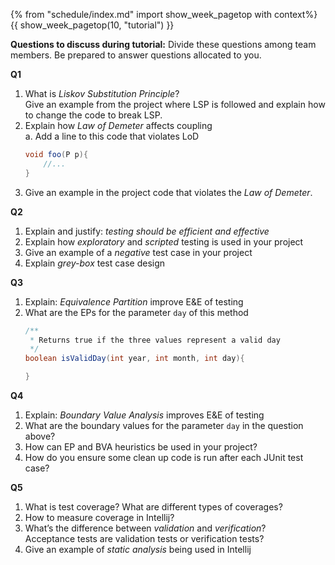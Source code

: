 {% from "schedule/index.md" import show_week_pagetop with context%}
{{ show_week_pagetop(10, "tutorial") }}

**Questions to discuss during tutorial:** Divide these questions among team members. Be prepared to answer questions allocated to you.

**Q1**

1. What is _Liskov Substitution Principle_?<br>
   Give an example from the project where LSP is followed and explain how to change the code to break LSP.
1. Explain how _Law of Demeter_ affects coupling<br>
   a. Add a line to this code that violates LoD
   ```java
   void foo(P p){
       //...
   }
   ```
1. Give an example in the project code that violates the _Law of Demeter_.

**Q2**
1. Explain and justify: _testing should be efficient and effective_
1. Explain how _exploratory_ and _scripted_ testing is used in your project
1. Give an example of a _negative_ test case in your project
1. Explain _grey-box_ test case design

**Q3**
1. Explain: _Equivalence Partition_ improve E&E of testing
1. What are the EPs for the parameter `day` of this method
   ```java
   /**
    * Returns true if the three values represent a valid day
    */
   boolean isValidDay(int year, int month, int day){
   
   } 
   ```

**Q4**
1. Explain: _Boundary Value Analysis_ improves E&E of testing
1. What are the boundary values for the parameter `day` in the question above?
1. How can EP and BVA heuristics be used in your project?
1. How do you ensure some clean up code is run after each JUnit test case?

**Q5**

1. What is test coverage? What are different types of coverages? 
1. How to measure coverage in Intellij?
1. What’s the difference between _validation_ and _verification_?<br>
   Acceptance tests are validation tests or verification tests?
1. Give an example of _static analysis_ being used in Intellij
